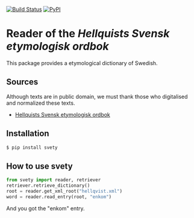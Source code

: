 [![Build Status](https://travis-ci.org/clemsciences/svety.svg?branch=master)](https://travis-ci.org/clemsciences/svety) [![PyPI](https://img.shields.io/pypi/v/svety)](https://pypi.org/project/svety/)


# Reader of the *Hellquists Svensk etymologisk ordbok* 

This package provides a etymological dictionary of Swedish.

## Sources
Although texts are in public domain, we must thank those who digitalised and normalized these texts.

- [Hellquists Svensk etymologisk ordbok](https://spraakbanken.gu.se/swe/resurs/hellqvist#tabs=information)

## Installation

```bash
$ pip install svety
```

## How to use **svety**

```python
from svety import reader, retriever
retriever.retrieve_dictionary()
root = reader.get_xml_root("hellqvist.xml")
word = reader.read_entry(root, "enkom")
```
And you got the "enkom" entry.
